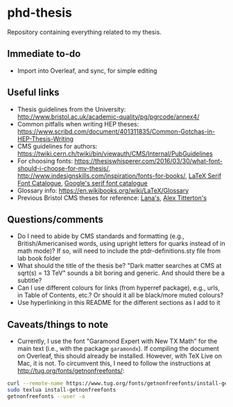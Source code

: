 # phd-thesis


Repository containing everything related to my thesis.


## Immediate to-do

- Import into Overleaf, and sync, for simple editing


## Useful links

- Thesis guidelines from the University: http://www.bristol.ac.uk/academic-quality/pg/pgrcode/annex4/
- Common pitfalls when writing HEP theses: https://www.scribd.com/document/401311835/Common-Gotchas-in-HEP-Thesis-Writing
- CMS guidelines for authors: https://twiki.cern.ch/twiki/bin/viewauth/CMS/Internal/PubGuidelines
- For choosing fonts: https://thesiswhisperer.com/2016/03/30/what-font-should-i-choose-for-my-thesis/, http://www.indesignskills.com/inspiration/fonts-for-books/, [LaTeX Serif Font Catalogue](https://tug.org/FontCatalogue/seriffonts.html), [Google's serif font catalogue](https://fonts.google.com/?category=Serif)
- Glossary info: https://en.wikibooks.org/wiki/LaTeX/Glossary
- Previous Bristol CMS theses for reference: [Lana's](https://github.com/Lana-B/Thesis), [Alex Titterton's](https://www.dropbox.com/sh/a859z9b7jlfmum4/AAC2CjjkLGmbeSIp5H5gQbEIa?dl=0)


## Questions/comments

- Do I need to abide by CMS standards and formatting (e.g., British/Americanised words, using upright letters for quarks instead of in math mode)? If so, will need to include the ptdr-definitions.sty file from lab book folder
- What should the title of the thesis be? "Dark matter searches at CMS at sqrt(s) = 13 TeV" sounds a bit boring and generic. And should there be a subtitle?
- Can I use different colours for links (from hyperref package), e.g., urls, in Table of Contents, etc.? Or should it all be black/more muted colours?
- Use hyperlinking in this README for the different sections as I add to it


## Caveats/things to note

- Currently, I use the font "Garamond Expert with New TX Math" for the main text (i.e., with the package `garamondx`). If compiling the document on Overleaf, this should already be installed. However, with TeX Live on Mac, it is not. To circumvent this, I need to follow the instructions at http://tug.org/fonts/getnonfreefonts/:

```bash
curl --remote-name https://www.tug.org/fonts/getnonfreefonts/install-getnonfreefonts
sudo texlua install-getnonfreefonts
getnonfreefonts --user -a
```

